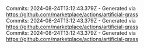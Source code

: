 Commits: 2024-08-24T13:12:43.379Z - Generated via https://github.com/marketplace/actions/artificial-grass
<br>
Commits: 2024-08-24T13:12:43.379Z - Generated via https://github.com/marketplace/actions/artificial-grass
<br>
Commits: 2024-08-24T13:12:43.379Z - Generated via https://github.com/marketplace/actions/artificial-grass
<br>
